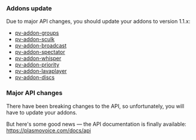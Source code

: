 ### Addons update
Due to major API changes, you should update your addons to version 1.1.x:
- [pv-addon-groups]()
- [pv-addon-sculk]()
- [pv-addon-broadcast]()
- [pv-addon-spectator]()
- [pv-addon-whisper]()
- [pv-addon-priority]()
- [pv-addon-lavaplayer]()
- [pv-addon-discs]()

### Major API changes
There have been breaking changes to the API, so unfortunately, you will have to update your addons.

But here's some good news — the API documentation is finally available: https://plasmovoice.com/docs/api
